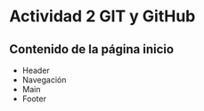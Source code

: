 # Actividad 2 GIT y GitHub

## Contenido de la página inicio

-   Header
-   Navegación
-   Main
-   Footer
